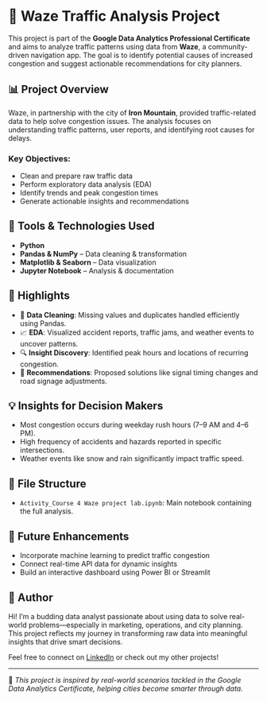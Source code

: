 # 🚗 Waze Traffic Analysis Project

This project is part of the **Google Data Analytics Professional Certificate** and aims to analyze traffic patterns using data from **Waze**, a community-driven navigation app. The goal is to identify potential causes of increased congestion and suggest actionable recommendations for city planners.

## 📊 Project Overview

Waze, in partnership with the city of **Iron Mountain**, provided traffic-related data to help solve congestion issues. The analysis focuses on understanding traffic patterns, user reports, and identifying root causes for delays.

### Key Objectives:
- Clean and prepare raw traffic data
- Perform exploratory data analysis (EDA)
- Identify trends and peak congestion times
- Generate actionable insights and recommendations

## 🧰 Tools & Technologies Used

- **Python**
- **Pandas & NumPy** – Data cleaning & transformation
- **Matplotlib & Seaborn** – Data visualization
- **Jupyter Notebook** – Analysis & documentation

## 📌 Highlights

- 🧹 **Data Cleaning**: Missing values and duplicates handled efficiently using Pandas.
- 📈 **EDA**: Visualized accident reports, traffic jams, and weather events to uncover patterns.
- 🔍 **Insight Discovery**: Identified peak hours and locations of recurring congestion.
- 📝 **Recommendations**: Proposed solutions like signal timing changes and road signage adjustments.

## 💡 Insights for Decision Makers

- Most congestion occurs during weekday rush hours (7–9 AM and 4–6 PM).
- High frequency of accidents and hazards reported in specific intersections.
- Weather events like snow and rain significantly impact traffic speed.

## 📁 File Structure

- `Activity_Course 4 Waze project lab.ipynb`: Main notebook containing the full analysis.

## 🚀 Future Enhancements

- Incorporate machine learning to predict traffic congestion
- Connect real-time API data for dynamic insights
- Build an interactive dashboard using Power BI or Streamlit

## 👤 Author

Hi! I’m a budding data analyst passionate about using data to solve real-world problems—especially in marketing, operations, and city planning. This project reflects my journey in transforming raw data into meaningful insights that drive smart decisions.

Feel free to connect on [LinkedIn](https://www.linkedin.com) or check out my other projects!

---

📌 *This project is inspired by real-world scenarios tackled in the Google Data Analytics Certificate, helping cities become smarter through data.*
